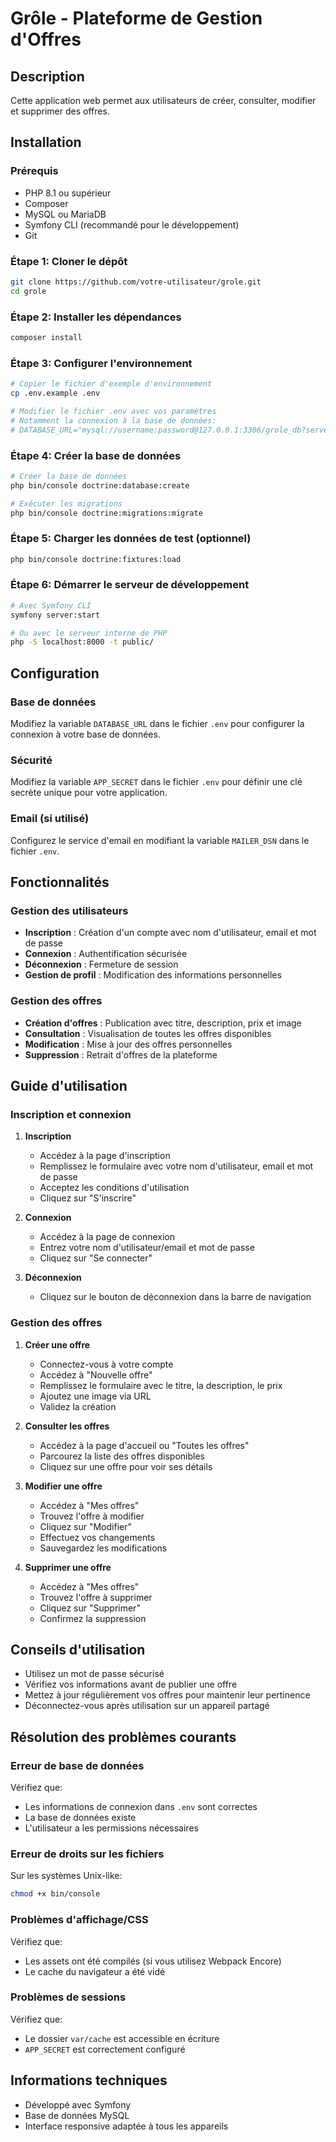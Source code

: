 # Grôle - Plateforme de Gestion d'Offres

## Description
Cette application web permet aux utilisateurs de créer, consulter, modifier et supprimer des offres.

## Installation

### Prérequis
- PHP 8.1 ou supérieur
- Composer
- MySQL ou MariaDB
- Symfony CLI (recommandé pour le développement)
- Git

### Étape 1: Cloner le dépôt
```bash
git clone https://github.com/votre-utilisateur/grole.git
cd grole
```

### Étape 2: Installer les dépendances
```bash
composer install
```

### Étape 3: Configurer l'environnement
```bash
# Copier le fichier d'exemple d'environnement
cp .env.example .env

# Modifier le fichier .env avec vos paramètres
# Notamment la connexion à la base de données:
# DATABASE_URL="mysql://username:password@127.0.0.1:3306/grole_db?serverVersion=8.0"
```

### Étape 4: Créer la base de données
```bash
# Créer la base de données
php bin/console doctrine:database:create

# Exécuter les migrations
php bin/console doctrine:migrations:migrate
```

### Étape 5: Charger les données de test (optionnel)
```bash
php bin/console doctrine:fixtures:load
```

### Étape 6: Démarrer le serveur de développement
```bash
# Avec Symfony CLI
symfony server:start

# Ou avec le serveur interne de PHP
php -S localhost:8000 -t public/
```

## Configuration

### Base de données
Modifiez la variable `DATABASE_URL` dans le fichier `.env` pour configurer la connexion à votre base de données.

### Sécurité
Modifiez la variable `APP_SECRET` dans le fichier `.env` pour définir une clé secrète unique pour votre application.

### Email (si utilisé)
Configurez le service d'email en modifiant la variable `MAILER_DSN` dans le fichier `.env`.

## Fonctionnalités

### Gestion des utilisateurs
- **Inscription** : Création d'un compte avec nom d'utilisateur, email et mot de passe
- **Connexion** : Authentification sécurisée
- **Déconnexion** : Fermeture de session
- **Gestion de profil** : Modification des informations personnelles

### Gestion des offres
- **Création d'offres** : Publication avec titre, description, prix et image
- **Consultation** : Visualisation de toutes les offres disponibles
- **Modification** : Mise à jour des offres personnelles
- **Suppression** : Retrait d'offres de la plateforme

## Guide d'utilisation

### Inscription et connexion
1. **Inscription**
   - Accédez à la page d'inscription
   - Remplissez le formulaire avec votre nom d'utilisateur, email et mot de passe
   - Acceptez les conditions d'utilisation
   - Cliquez sur "S'inscrire"

2. **Connexion**
   - Accédez à la page de connexion
   - Entrez votre nom d'utilisateur/email et mot de passe
   - Cliquez sur "Se connecter"

3. **Déconnexion**
   - Cliquez sur le bouton de déconnexion dans la barre de navigation

### Gestion des offres
1. **Créer une offre**
   - Connectez-vous à votre compte
   - Accédez à "Nouvelle offre"
   - Remplissez le formulaire avec le titre, la description, le prix
   - Ajoutez une image via URL
   - Validez la création

2. **Consulter les offres**
   - Accédez à la page d'accueil ou "Toutes les offres"
   - Parcourez la liste des offres disponibles
   - Cliquez sur une offre pour voir ses détails

3. **Modifier une offre**
   - Accédez à "Mes offres"
   - Trouvez l'offre à modifier
   - Cliquez sur "Modifier"
   - Effectuez vos changements
   - Sauvegardez les modifications

4. **Supprimer une offre**
   - Accédez à "Mes offres"
   - Trouvez l'offre à supprimer
   - Cliquez sur "Supprimer"
   - Confirmez la suppression

## Conseils d'utilisation
- Utilisez un mot de passe sécurisé
- Vérifiez vos informations avant de publier une offre
- Mettez à jour régulièrement vos offres pour maintenir leur pertinence
- Déconnectez-vous après utilisation sur un appareil partagé

## Résolution des problèmes courants

### Erreur de base de données
Vérifiez que:
- Les informations de connexion dans `.env` sont correctes
- La base de données existe
- L'utilisateur a les permissions nécessaires

### Erreur de droits sur les fichiers
Sur les systèmes Unix-like:
```bash
chmod +x bin/console
```

### Problèmes d'affichage/CSS
Vérifiez que:
- Les assets ont été compilés (si vous utilisez Webpack Encore)
- Le cache du navigateur a été vidé

### Problèmes de sessions
Vérifiez que:
- Le dossier `var/cache` est accessible en écriture
- `APP_SECRET` est correctement configuré

## Informations techniques
- Développé avec Symfony
- Base de données MySQL
- Interface responsive adaptée à tous les appareils